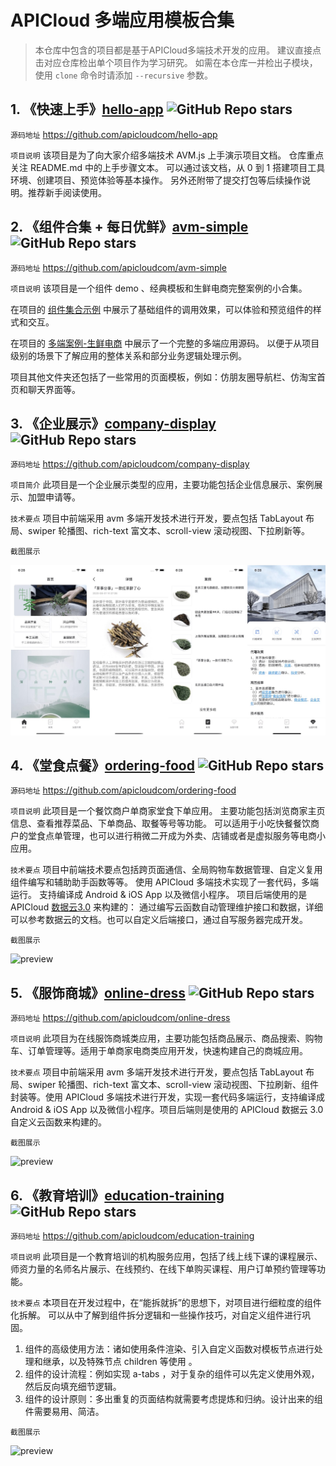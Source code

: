 # APICloud 多端应用模板合集

> 本仓库中包含的项目都是基于APICloud多端技术开发的应用。 建议直接点击对应仓库检出单个项目作为学习研究。
> 如需在本仓库一并检出子模块，使用  ` clone `  命令时请添加  ` --recursive `  参数。

## 1. 《快速上手》[hello-app](https://github.com/apicloudcom/hello-app) ![GitHub Repo stars](https://img.shields.io/github/stars/apicloudcom/hello-app?style=social)

` 源码地址 ` https://github.com/apicloudcom/hello-app

` 项目说明 `
该项目是为了向大家介绍多端技术 AVM.js 上手演示项目文档。 仓库重点关注 README.md 中的上手步骤文本。 可以通过该文档，从 0 到 1 搭建项目工具环境、创建项目、预览体验等基本操作。
另外还附带了提交打包等后续操作说明。推荐新手阅读使用。

## 2. 《组件合集 + 每日优鲜》[avm-simple](https://github.com/apicloudcom/avm-simple) ![GitHub Repo stars](https://img.shields.io/github/stars/apicloudcom/avm-simple?style=social)

` 源码地址 ` https://github.com/apicloudcom/avm-simple

` 项目说明 `
该项目是一个组件 demo 、经典模板和生鲜电商完整案例的小合集。

在项目的 [组件集合示例](https://github.com/apicloudcom/avm-simple/tree/master/%E7%BB%84%E4%BB%B6%E7%A4%BA%E4%BE%8B%E5%90%88%E9%9B%86)
中展示了基础组件的调用效果，可以体验和预览组件的样式和交互。

在项目的 [多端案例-生鲜电商](https://github.com/apicloudcom/avm-simple/tree/master/%E5%A4%9A%E7%AB%AF%E6%A1%88%E4%BE%8B-%E7%94%9F%E9%B2%9C%E7%94%B5%E5%95%86)
中展示了一个完整的多端应用源码。 以便于从项目级别的场景下了解应用的整体关系和部分业务逻辑处理示例。

项目其他文件夹还包括了一些常用的页面模板，例如：仿朋友圈导航栏、仿淘宝首页和聊天界面等。

## 3. 《企业展示》[company-display](https://github.com/apicloudcom/company-display) ![GitHub Repo stars](https://img.shields.io/github/stars/apicloudcom/company-display?style=social)

` 源码地址 ` https://github.com/apicloudcom/company-display

` 项目简介 `
此项目是一个企业展示类型的应用，主要功能包括企业信息展示、案例展示、加盟申请等。

` 技术要点 `
项目中前端采用 avm 多端开发技术进行开发，要点包括 TabLayout 布局、swiper 轮播图、rich-text 富文本、scroll-view 滚动视图、下拉刷新等。

` 截图展示 `

![preview](https://github.com/apicloudcom/company-display/raw/main/docs/preview.jpg)

## 4. 《堂食点餐》[ordering-food](https://github.com/apicloudcom/ordering-food) ![GitHub Repo stars](https://img.shields.io/github/stars/apicloudcom/ordering-food?style=social)

` 源码地址 ` https://github.com/apicloudcom/ordering-food

` 项目说明 `
此项目是一个餐饮商户单商家堂食下单应用。 主要功能包括浏览商家主页信息、查看推荐菜品、下单商品、取餐等号等功能。 可以适用于小吃快餐餐饮商户的堂食点单管理，也可以进行稍微二开成为外卖、店铺或者是虚拟服务等电商小应用。

` 技术要点 `
项目中前端技术要点包括跨页面通信、全局购物车数据管理、自定义复用组件编写和辅助助手函数等等。 使用 APICloud 多端技术实现了一套代码，多端运行。 支持编译成 Android & iOS App 以及微信小程序。 项目后端使用的是
APICloud [数据云3.0](https://docs.apicloud.com/Cloud-API/sentosa?uzchannel=30) 来构建的：
通过编写云函数自动管理维护接口和数据，详细可以参考数据云的文档。也可以自定义后端接口，通过自写服务器完成开发。

` 截图展示 `

![preview](https://github.com/apicloudcom/ordering-food/raw/main/docs/preview.jpg)

## 5. 《服饰商城》[online-dress](https://github.com/apicloudcom/online-dress) ![GitHub Repo stars](https://img.shields.io/github/stars/apicloudcom/online-dress?style=social)

` 源码地址 ` https://github.com/apicloudcom/online-dress

` 项目说明 `
此项目为在线服饰商城类应用，主要功能包括商品展示、商品搜索、购物车、订单管理等。适用于单商家电商类应用开发，快速构建自己的商城应用。

` 技术要点 `
项目中前端采用 avm 多端开发技术进行开发，要点包括 TabLayout 布局、swiper 轮播图、rich-text 富文本、scroll-view 滚动视图、下拉刷新、组件封装等。使用 APICloud
多端技术进行开发，实现一套代码多端运行，支持编译成 Android & iOS App 以及微信小程序。项目后端则是使用的 APICloud 数据云 3.0 自定义云函数来构建的。

` 截图展示 `

![preview](https://github.com/apicloudcom/online-dress/raw/main/docs/preview.jpg)

## 6. 《教育培训》[education-training](https://github.com/apicloudcom/education-training) ![GitHub Repo stars](https://img.shields.io/github/stars/apicloudcom/education-training?style=social)

` 源码地址 ` https://github.com/apicloudcom/education-training

` 项目说明 `
此项目是一个教育培训的机构服务应用，包括了线上线下课的课程展示、师资力量的名师名片展示、在线预约、在线下单购买课程、用户订单预约管理等功能。

` 技术要点 `
本项目在开发过程中，在“能拆就拆”的思想下，对项目进行细粒度的组件化拆解。 可以从中了解到组件拆分逻辑和一些操作技巧，对自定义组件进行巩固。

1. 组件的高级使用方法：诸如使用条件渲染、引入自定义函数对模板节点进行处理和继承，以及特殊节点 children 等使用 。
2. 组件的设计流程：例如实现 a-tabs ，对于复杂的组件可以先定义使用外观，然后反向填充细节逻辑。
3. 组件的设计原则：多出重复的页面结构就需要考虑提炼和归纳。设计出来的组件需要易用、简洁。

` 截图展示 `

![preview](https://github.com/apicloudcom/education-training/raw/main/docs/preview.jpg)


